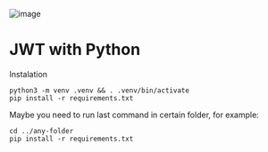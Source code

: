 ![image](https://user-images.githubusercontent.com/1257048/222756014-73f879fc-e806-4a17-a448-f8c6eae54b72.png)

# JWT with Python

Instalation

    python3 -m venv .venv && . .venv/bin/activate
    pip install -r requirements.txt

Maybe you need to run last command in certain folder, for example:

    cd ../any-folder
    pip install -r requirements.txt


